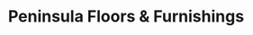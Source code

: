 ---
title: "Peninsula Floors & Furnishings"
url: /port-townsend/peninsula-floors-and-furnishings/
shop: flooring
---